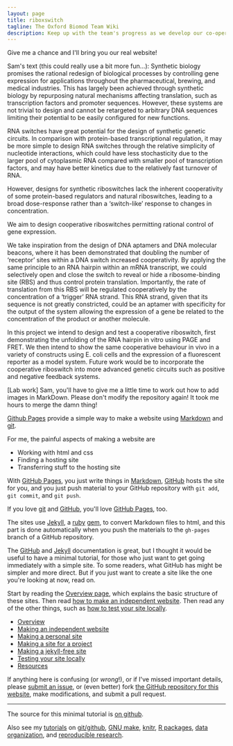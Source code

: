 ```yaml
---
layout: page
title: riboxswitch
tagline: The Oxford Biomod Team Wiki
description: Keep up with the team's progress as we develop our co-operative riboswitches!
---
```


Give me a chance and I'll bring you our real website! 

Sam's text (this could really use a bit more fun...): 
Synthetic biology promises the rational redesign of biological processes by controlling gene expression for applications throughout the pharmaceutical, brewing, and medical industries. This has largely been achieved through synthetic biology by repurposing natural mechanisms affecting translation, such as transcription factors and promoter sequences. However, these systems are not trivial to design and cannot be retargeted to arbitrary DNA sequences limiting their potential to be easily configured for new functions. 

RNA switches have great potential for the design of synthetic genetic circuits. In comparison with protein-based transcriptional regulation, it may be more simple to design RNA switches through the relative simplicity of nucleotide interactions, which could have less stochasticity due to the larger pool of cytoplasmic RNA compared with smaller pool of transcription factors, and may have better kinetics due to the relatively fast turnover of RNA.

However, designs for synthetic riboswitches lack the inherent cooperativity of some protein-based regulators and natural riboswitches, leading to a broad dose-response rather than a ‘switch-like’ response to changes in concentration. 

We aim to design cooperative riboswitches permitting rational control of gene expression.

We take inspiration from the design of DNA aptamers and DNA molecular beacons, where it has been demonstrated that doubling the number of ‘receptor’ sites within a DNA switch increased cooperativity. By applying the same principle to an RNA hairpin within an mRNA transcript, we could selectively open and close the switch to reveal or hide a ribosome-binding site (RBS) and thus control protein translation. Importantly, the rate of translation from this RBS will be regulated cooperatively by the concentration of a ‘trigger’ RNA strand. This RNA strand, given that its sequence is not greatly constricted, could be an aptamer with specificity for the output of the system allowing the expression of a gene be related to the concentration of the product or another molecule.

In this project we intend to design and test a cooperative riboswitch, first demonstrating the unfolding of the RNA hairpin in vitro using PAGE and FRET. We then intend to show the same cooperative behaviour in vivo in a variety of constructs using E. coli cells and the expression of a fluorescent reporter as a model system. Future work would be to incorporate the cooperative riboswitch into more advanced genetic circuits such as positive and negative feedback systems. 

[Lab work] 
Sam, you'll have to give me a little time to work out how to add images in MarkDown. Please don't modify the repository again! It took me hours to merge the damn thing!


[Github Pages](https://pages.github.com) provide a simple way to make a
website using
[Markdown](https://daringfireball.net/projects/markdown/) and
[git](https://git-scm.com).

For me, the painful aspects of making a website are

- Working with html and css
- Finding a hosting site
- Transferring stuff to the hosting site

With [GitHub Pages](https://pages.github.com), you just write things in
[Markdown](https://daringfireball.net/projects/markdown/),
[GitHub](https://github.com) hosts the site for you, and you just push
material to your GitHub repository with `git add`, `git commit`, and
`git push`.

If you love [git](https://git-scm.com/) and
[GitHub](https://github.com), you'll love
[GitHub Pages](https://pages.github.com), too.

The sites use [Jekyll](https://jekyllrb.com/), a
[ruby](https://www.ruby-lang.org/en/) [gem](https://rubygems.org/), to
convert Markdown files to html, and this part is done
automatically when you push the materials to the `gh-pages` branch
of a GitHub repository.

The [GitHub](https://pages.github.com) and
[Jekyll](https://jekyllrb.com) documentation is great, but I thought it
would be useful to have a minimal tutorial, for those who just want to
get going immediately with a simple site. To some readers, what GitHub
has might be simpler and more direct.  But if you just want to create
a site like the one you're looking at now, read on.

Start by reading the [Overview page](pages/overview.html), which
explains the basic structure of these sites. Then read
[how to make an independent website](pages/independent_site.html). Then
read any of the other things, such as
[how to test your site locally](pages/local_test.html).

- [Overview](pages/overview.html)
- [Making an independent website](pages/independent_site.html)
- [Making a personal site](pages/user_site.html)
- [Making a site for a project](pages/project_site.html)
- [Making a jekyll-free site](pages/nojekyll.html)
- [Testing your site locally](pages/local_test.html)
- [Resources](pages/resources.html)

If anything here is confusing (or _wrong_!), or if I've missed
important details, please
[submit an issue](https://github.com/kbroman/simple_site/issues), or (even
better) fork [the GitHub repository for this website](https://github.com/kbroman/simple_site),
make modifications, and submit a pull request.

---

The source for this minimal tutorial is [on github](https://github.com/kbroman/simple_site).

Also see my [tutorials](http://kbroman.org/pages/tutorials) on
[git/github](http://kbroman.org/github_tutorial),
[GNU make](http://kbroman.org/minimal_make),
[knitr](http://kbroman.org/knitr_knutshell),
[R packages](http://kbroman.org/pkg_primer),
[data organization](http://kbroman.org/dataorg),
and [reproducible research](http://kbroman.org/steps2rr).
